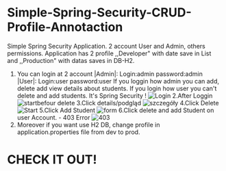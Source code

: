 # Simple-Spring-Security-CRUD-Profile-Annotaction
Simple Spring Security Application. 2 account User and Admin, others  permissions. 
Application has 2 profile ,,Developer" with date save in List and ,,Production" with datas saves in DB-H2.

1. You can login at 2 account |Admin|: Login:admin password:admin   |User|: Login:user password:user
If you loggin how admin you can add, delete add view details about students. If you login how user you can't delete and add students.
It's Spring Security ! 
![Login](https://user-images.githubusercontent.com/57706581/78356276-8e93d100-75af-11ea-8908-3b67d9c8ec44.PNG)
2.After Loggin
![startbefour delete](https://user-images.githubusercontent.com/57706581/78356290-92bfee80-75af-11ea-88a4-83e6e717412f.PNG)
3.Click details/podgląd
![szczegóły](https://user-images.githubusercontent.com/57706581/78356300-96ec0c00-75af-11ea-80e0-a144a478a4db.PNG)
4.Click Delete
![Start](https://user-images.githubusercontent.com/57706581/78356313-9c495680-75af-11ea-8228-f7ce7be258d4.PNG)
5.Click Add Student
![form](https://user-images.githubusercontent.com/57706581/78356321-9eabb080-75af-11ea-83c0-1cd6f2a0077e.PNG)
6.Click delete and add Student on user Account. - 403 Error
![403](https://user-images.githubusercontent.com/57706581/78356330-a10e0a80-75af-11ea-9027-8bf95d8e80f1.PNG)
7. Moreover if you want use H2 DB, change profile in application.properties file from dev to prod. 
# CHECK IT OUT! 
